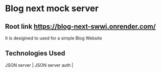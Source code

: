 # Blog next mock server

## Root link https://blog-next-swwi.onrender.com/

It is desigined to used for a simple Blog Website

## Technologies Used

JSON server | JSON server auth |
